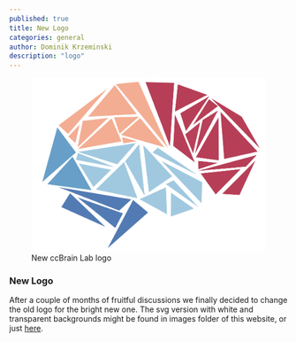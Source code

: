 ```yaml
---
published: true
title: New Logo
categories: general
author: Dominik Krzeminski
description: "logo"
---
```


<figure  class="center">
	<a href="/images/logo_web.png"><img src="/images/logo_web.png" alt=""></a>
	<figcaption>New ccBrain Lab logo</figcaption>
</figure>

### New Logo

After a couple of months of fruitful discussions we finally decided to change the old logo for the bright new one. The svg version with white and transparent backgrounds might be found in images folder of this website, or just [here](/images/ccbrain_logo_final.svg).

